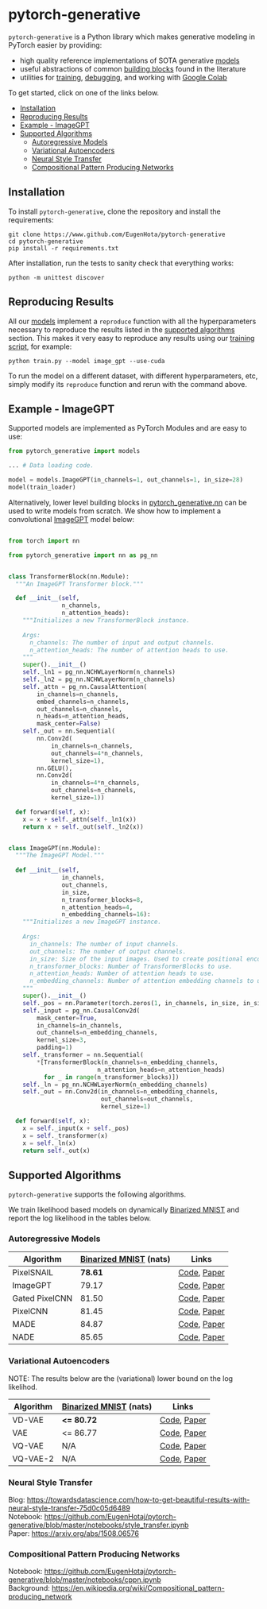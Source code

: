 # pytorch-generative

`pytorch-generative` is a Python library which makes generative modeling in PyTorch easier by providing:

* high quality reference implementations of SOTA generative [models](https://github.com/EugenHotaj/pytorch-generative/tree/master/pytorch_generative/models) 
* useful abstractions of common [building blocks](https://github.com/EugenHotaj/pytorch-generative/blob/master/pytorch_generative/nn.py) found in the literature
* utilities for [training](https://github.com/EugenHotaj/pytorch-generative/blob/master/pytorch_generative/trainer.py), [debugging](https://github.com/EugenHotaj/pytorch-generative/blob/master/pytorch_generative/debug.py), and working with [Google Colab](https://github.com/EugenHotaj/pytorch-generative/blob/master/pytorch_generative/colab_utils.py)

To get started, click on one of the links below.
* [Installation](#installation)
* [Reproducing Results](#reproducing-results)
* [Example - ImageGPT](#example---imagegpt)
* [Supported Algorithms](#supported-algorithms) 
  * [Autoregressive Models](#autoregressive-models)
  * [Variational Autoencoders](#variational-autoencoders)
  * [Neural Style Transfer](#neural-style-transfer)
  * [Compositional Pattern Producing Networks](compositional-pattern-producing-networks)

## Installation

To install `pytorch-generative`, clone the repository and install the requirements:

```shell
git clone https://www.github.com/EugenHota/pytorch-generative
cd pytorch-generative
pip install -r requirements.txt
```

After installation, run the tests to sanity check that everything works:

```shell
python -m unittest discover
```

## Reproducing Results

All our [models](https://github.com/EugenHotaj/pytorch-generative/tree/master/pytorch_generative/models) implement a `reproduce` function with all the hyperparameters necessary to reproduce the results listed in the [supported algorithms](#supported-algorithms) section. This makes it very easy to reproduce any results using our [training script](https://github.com/EugenHotaj/pytorch-generative/tree/master/train.py), for example:

```
python train.py --model image_gpt --use-cuda
```

To run the model on a different dataset, with different hyperparameters, etc, simply modify its `reproduce` function and rerun with the command above.

## Example - ImageGPT

Supported models are implemented as PyTorch Modules and are easy to use:

```python
from pytorch_generative import models

... # Data loading code.

model = models.ImageGPT(in_channels=1, out_channels=1, in_size=28)
model(train_loader)
```

Alternatively, lower level building blocks in [pytorch_generative.nn](https://github.com/EugenHotaj/pytorch-generative/blob/master/pytorch_generative/nn.py) can be used to write models from scratch. We show how to implement a convolutional [ImageGPT](https://openai.com/blog/image-gpt/) model below:

```python

from torch import nn

from pytorch_generative import nn as pg_nn


class TransformerBlock(nn.Module):
  """An ImageGPT Transformer block."""

  def __init__(self, 
               n_channels, 
               n_attention_heads):
    """Initializes a new TransformerBlock instance.
    
    Args:
      n_channels: The number of input and output channels.
      n_attention_heads: The number of attention heads to use.
    """
    super().__init__()
    self._ln1 = pg_nn.NCHWLayerNorm(n_channels)
    self._ln2 = pg_nn.NCHWLayerNorm(n_channels)
    self._attn = pg_nn.CausalAttention(
        in_channels=n_channels,
        embed_channels=n_channels,
        out_channels=n_channels,
        n_heads=n_attention_heads,
        mask_center=False)
    self._out = nn.Sequential(
        nn.Conv2d(
            in_channels=n_channels, 
            out_channels=4*n_channels, 
            kernel_size=1),
        nn.GELU(),
        nn.Conv2d(
            in_channels=4*n_channels, 
            out_channels=n_channels, 
            kernel_size=1))

  def forward(self, x):
    x = x + self._attn(self._ln1(x))
    return x + self._out(self._ln2(x))


class ImageGPT(nn.Module):
  """The ImageGPT Model."""
  
  def __init__(self,       
               in_channels,
               out_channels,
               in_size,
               n_transformer_blocks=8,
               n_attention_heads=4,
               n_embedding_channels=16):
    """Initializes a new ImageGPT instance.
    
    Args:
      in_channels: The number of input channels.
      out_channels: The number of output channels.
      in_size: Size of the input images. Used to create positional encodings.
      n_transformer_blocks: Number of TransformerBlocks to use.
      n_attention_heads: Number of attention heads to use.
      n_embedding_channels: Number of attention embedding channels to use.
    """
    super().__init__()
    self._pos = nn.Parameter(torch.zeros(1, in_channels, in_size, in_size))
    self._input = pg_nn.CausalConv2d(
        mask_center=True,
        in_channels=in_channels,
        out_channels=n_embedding_channels,
        kernel_size=3,
        padding=1)
    self._transformer = nn.Sequential(
        *[TransformerBlock(n_channels=n_embedding_channels,
                         n_attention_heads=n_attention_heads)
          for _ in range(n_transformer_blocks)])
    self._ln = pg_nn.NCHWLayerNorm(n_embedding_channels)
    self._out = nn.Conv2d(in_channels=n_embedding_channels,
                          out_channels=out_channels,
                          kernel_size=1)

  def forward(self, x):
    x = self._input(x + self._pos)
    x = self._transformer(x)
    x = self._ln(x)
    return self._out(x)
```

## Supported Algorithms

 `pytorch-generative` supports the following algorithms. 

We train likelihood based models on dynamically [Binarized MNIST](https://paperswithcode.com/sota/image-generation-on-binarized-mnist) and report the log likelihood in the tables below.

### Autoregressive Models

| Algorithm | [Binarized MNIST](https://paperswithcode.com/sota/image-generation-on-binarized-mnist) (nats) | Links |
| --- | ---| --- |
| PixelSNAIL | **78.61** | [Code](https://github.com/EugenHotaj/pytorch-generative/blob/master/pytorch_generative/models/pixel_snail.py), [Paper](http://proceedings.mlr.press/v80/chen18h/chen18h.pdf) |
| ImageGPT | 79.17 | [Code](https://github.com/EugenHotaj/pytorch-generative/blob/master/pytorch_generative/models/image_gpt.py), [Paper](https://cdn.openai.com/papers/Generative_Pretraining_from_Pixels_V2.pdf)|
| Gated PixelCNN | 81.50 | [Code](https://github.com/EugenHotaj/pytorch-generative/blob/master/pytorch_generative/models/gated_pixel_cnn.py), [Paper](https://arxiv.org/abs/1606.05328) |
| PixelCNN | 81.45 | [Code](https://github.com/EugenHotaj/pytorch-generative/blob/master/pytorch_generative/models/pixel_cnn.py), [Paper](https://arxiv.org/abs/1601.06759) |
| MADE | 84.87 | [Code](https://github.com/EugenHotaj/pytorch-generative/blob/master/pytorch_generative/models/made.py), [Paper](https://arxiv.org/abs/1502.03509) |
| NADE | 85.65 | [Code](https://github.com/EugenHotaj/pytorch-generative/blob/master/pytorch_generative/models/nade.py), [Paper](http://proceedings.mlr.press/v15/larochelle11a/larochelle11a.pdf) |

### Variational Autoencoders


NOTE: The results below are the (variational) lower bound on the log likelihod. 

| Algorithm | [Binarized MNIST](https://paperswithcode.com/sota/image-generation-on-binarized-mnist) (nats) | Links |
| --- | ---| --- |
| VD-VAE | **<= 80.72** | [Code](https://github.com/EugenHotaj/pytorch-generative/blob/master/pytorch_generative/models/vd_vae.py), [Paper](https://arxiv.org/abs/2011.10650) |
| VAE | <= 86.77 | [Code](https://github.com/EugenHotaj/pytorch-generative/blob/master/pytorch_generative/models/vae.py), [Paper](https://arxiv.org/abs/1312.6114) |
| VQ-VAE | N/A | [Code](https://github.com/EugenHotaj/pytorch-generative/blob/master/pytorch_generative/models/vq_vae.py), [Paper](https://arxiv.org/abs/1711.00937) |
| VQ-VAE-2 | N/A | [Code](https://github.com/EugenHotaj/pytorch-generative/blob/master/pytorch_generative/models/vq_vae_2.py), [Paper](https://arxiv.org/abs/1906.00446) |


### Neural Style Transfer
Blog: https://towardsdatascience.com/how-to-get-beautiful-results-with-neural-style-transfer-75d0c05d6489 <br>
Notebook: https://github.com/EugenHotaj/pytorch-generative/blob/master/notebooks/style_transfer.ipynb <br>
Paper: https://arxiv.org/abs/1508.06576

### Compositional Pattern Producing Networks
Notebook: https://github.com/EugenHotaj/pytorch-generative/blob/master/notebooks/cppn.ipynb <br>
Background: https://en.wikipedia.org/wiki/Compositional_pattern-producing_network
